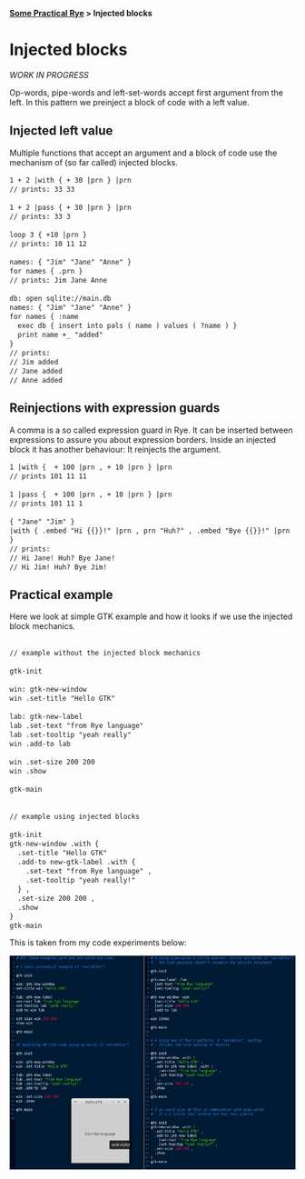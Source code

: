 <b><a href="./TOUR_0.html">Some Practical Rye</a> > Injected blocks</b>

# Injected blocks

_WORK IN PROGRESS_

Op-words, pipe-words and left-set-words accept first argument from the left. In this pattern we preinject a block of code with a left value.

## Injected left value

Multiple functions that accept an argument and a block of code use the mechanism of (so far called) injected blocks.

```rye
1 + 2 |with { + 30 |prn } |prn
// prints: 33 33

1 + 2 |pass { + 30 |prn } |prn
// prints: 33 3

loop 3 { +10 |prn }
// prints: 10 11 12

names: { "Jim" "Jane" "Anne" }
for names { .prn }
// prints: Jim Jane Anne

db: open sqlite://main.db
names: { "Jim" "Jane" "Anne" }
for names { :name
  exec db { insert into pals ( name ) values ( ?name ) }
  print name +_ "added"
} 
// prints:
// Jim added
// Jane added
// Anne added
```

## Reinjections with expression guards

A comma is a so called expression guard in Rye. It can be inserted between expressions to assure you about expression borders. Inside an injected block it has another behaviour: It reinjects the argument.

```rye
1 |with {  + 100 |prn , + 10 |prn } |prn
// prints 101 11 11

1 |pass {  + 100 |prn , + 10 |prn } |prn
// prints 101 11 1

{ "Jane" "Jim" }
|with { .embed "Hi {{}}!" |prn , prn "Huh?" , .embed "Bye {{}}!" |prn } 
// prints:
// Hi Jane! Huh? Bye Jane!
// Hi Jim! Huh? Bye Jim!
```

## Practical example

Here we look at simple GTK example and how it looks if we use the injected block mechanics.

```

// example without the injected block mechanics

gtk-init

win: gtk-new-window
win .set-title "Hello GTK"

lab: gtk-new-label
lab .set-text "from Rye language"
lab .set-tooltip "yeah really"
win .add-to lab

win .set-size 200 200
win .show

gtk-main


// example using injected blocks

gtk-init
gtk-new-window .with {
  .set-title "Hello GTK"
  .add-to new-gtk-label .with {
    .set-text "from Rye language" ,
    .set-tooltip "yeah really!"
  } ,
  .set-size 200 200 ,
  .show
}
gtk-main

```

This is taken from my code experiments below:

<img src="./tour_imgs/gtk_minimal_example.jpeg" />